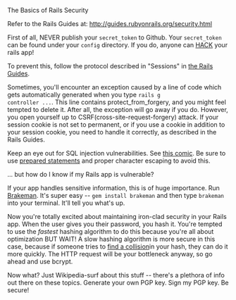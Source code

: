 The Basics of Rails Security

Refer to the Rails Guides at: http://guides.rubyonrails.org/security.html

First of all, NEVER publish your <code>secret_token</code> to Github. Your <code>secret_token</code> can be found under your <code>config</code> directory. If you do, anyone can <a href="http://robertheaton.com/2013/07/22/how-to-hack-a-rails-app-using-its-secret-token/">HACK</a> your rails app!

To prevent this, follow the protocol described in "Sessions" in <a href="http://guides.rubyonrails.org/security.html">the Rails Guides</a>.

Sometimes, you'll encounter an exception caused by a line of code which gets automatically generated when you type <code>rails g controller ...</code>. This line contains </code>protect_from_forgery</code>, and you might feel tempted to delete it. After all, the exception will go away if you do. However, you open yourself up to CSRF(cross-site-request-forgery) attack. If your session cookie is not set to permanent, or if you use a cookie in addition to your session cookie, you need to handle it correctly, as described in the Rails Guides.

Keep an eye out for SQL injection vulnerabilities. See <a href="http://xkcd.com/327/">this comic</a>. Be sure to use <a href="http://en.wikipedia.org/wiki/Prepared_statement">prepared statements</a> and proper character escaping to avoid this.

... but how do I know if my Rails app is vulnerable?

If your app handles sensitive information, this is of huge importance. Run <a href="http://brakemanscanner.org/">Brakeman</a>. It's super easy -- <code>gem install brakeman</code> and then type <code>brakeman</code> into your terminal. It'll tell you what's up.

Now you're totally excited about maintaining iron-clad security in your Rails app. When the user gives you their password, you hash it. You're tempted to use the <i>fastest</i> hashing algorithm to do this because you're all about optimization BUT WAIT!
A slow hashing algorithm is more secure in this case, because if someone tries to <a href="http://en.wikipedia.org/wiki/Collision_attack">find a collision</a>in your hash, they can do it more quickly. The HTTP request will be your bottleneck anyway, so go ahead and use bcrypt.

Now what? Just Wikipedia-surf about this stuff -- there's a plethora of info out there on these topics. Generate your own PGP key. Sign my PGP key. Be secure!

